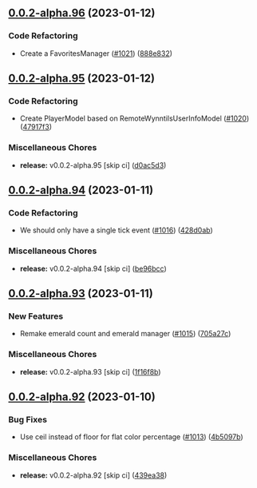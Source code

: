 ## [0.0.2-alpha.96](https://github.com/Wynntils/Artemis/compare/v0.0.2-alpha.95...v0.0.2-alpha.96) (2023-01-12)


### Code Refactoring

* Create a FavoritesManager ([#1021](https://github.com/Wynntils/Artemis/issues/1021)) ([888e832](https://github.com/Wynntils/Artemis/commit/888e832718af9d38ec5ca01334ba5f9fe8cab4ed))

## [0.0.2-alpha.95](https://github.com/Wynntils/Artemis/compare/v0.0.2-alpha.94...v0.0.2-alpha.95) (2023-01-12)


### Code Refactoring

* Create PlayerModel based on RemoteWynntilsUserInfoModel ([#1020](https://github.com/Wynntils/Artemis/issues/1020)) ([47917f3](https://github.com/Wynntils/Artemis/commit/47917f3d116b3b7852995606757b974730a66c31))


### Miscellaneous Chores

* **release:** v0.0.2-alpha.95 [skip ci] ([d0ac5d3](https://github.com/Wynntils/Artemis/commit/d0ac5d38344b52ff7bb57ef4f4a2f4e06b97e7b0))

## [0.0.2-alpha.94](https://github.com/Wynntils/Artemis/compare/v0.0.2-alpha.93...v0.0.2-alpha.94) (2023-01-11)


### Code Refactoring

* We should only have a single tick event ([#1016](https://github.com/Wynntils/Artemis/issues/1016)) ([428d0ab](https://github.com/Wynntils/Artemis/commit/428d0ab25961337d611ebc829221842117cfa6a3))


### Miscellaneous Chores

* **release:** v0.0.2-alpha.94 [skip ci] ([be96bcc](https://github.com/Wynntils/Artemis/commit/be96bcc28a3446c0738240a35c1f29de580d4eda))

## [0.0.2-alpha.93](https://github.com/Wynntils/Artemis/compare/v0.0.2-alpha.92...v0.0.2-alpha.93) (2023-01-11)


### New Features

* Remake emerald count and emerald manager ([#1015](https://github.com/Wynntils/Artemis/issues/1015)) ([705a27c](https://github.com/Wynntils/Artemis/commit/705a27c8caa44dfcc8c16504b337b6c01380511f))


### Miscellaneous Chores

* **release:** v0.0.2-alpha.93 [skip ci] ([1f16f8b](https://github.com/Wynntils/Artemis/commit/1f16f8b75261f652d871a0ce525027a920b467a1))

## [0.0.2-alpha.92](https://github.com/Wynntils/Artemis/compare/v0.0.2-alpha.91...v0.0.2-alpha.92) (2023-01-10)


### Bug Fixes

* Use ceil instead of floor for flat color percentage ([#1013](https://github.com/Wynntils/Artemis/issues/1013)) ([4b5097b](https://github.com/Wynntils/Artemis/commit/4b5097b2d8bfa16135b195833a1463d3bb5aef41))


### Miscellaneous Chores

* **release:** v0.0.2-alpha.92 [skip ci] ([439ea38](https://github.com/Wynntils/Artemis/commit/439ea389cd55984bd1c0786930118b267341566a))

